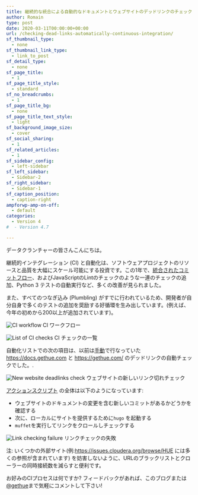 ```yaml
---
title: 継続的な統合による自動的なドキュメントとウェブサイトのデッドリンクのチェック
author: Romain
type: post
date: 2020-03-11T00:00:00+00:00
url: /checking-dead-links-automatically-continuous-integration/
sf_thumbnail_type:
  - none
sf_thumbnail_link_type:
  - link_to_post
sf_detail_type:
  - none
sf_page_title:
  - 1
sf_page_title_style:
  - standard
sf_no_breadcrumbs:
  - 1
sf_page_title_bg:
  - none
sf_page_title_text_style:
  - light
sf_background_image_size:
  - cover
sf_social_sharing:
  - 1
sf_related_articles:
  - 1
sf_sidebar_config:
  - left-sidebar
sf_left_sidebar:
  - Sidebar-2
sf_right_sidebar:
  - Sidebar-1
sf_caption_position:
  - caption-right
ampforwp-amp-on-off:
  - default
categories:
  - Version 4
#  - Version 4.7

---
```


データクランチャーの皆さんこんにちは。

継続的インテグレーション (CI) と自動化は、ソフトウェアプロジェクトのリソースと品質を大幅にスケール可能にする投資です。この1年で、[統合されたコミットフロー](https://gethue.com/improving-the-developer-productivity-with-some-continuous-integration/)、およびJavaScriptのLintのチェックのような一連のチェックの追加、Python 3 テストの自動実行など、多くの改善が見られました。

また、すべてのつなぎ込み (Plumbling) がすでに行われているため、開発者が自分自身で多くのテストの追加を奨励する好循環を生み出しています。(例えば、今年の初めから200以上が追加されています)。

![CI workflow](https://cdn.gethue.com/uploads/2020/03/ci-both-python.png)
CI ワークフロー

![List of CI checks](https://cdn.gethue.com/uploads/2020/03/ci-checks-lints-docs.png)
CI チェックの一覧

自動化リストでの次の項目は、以前は[手動](https://gethue.com/easily-checking-for-deadlinks-on-docs-gethue-com/)で行なっていた https://docs.gethue.com と https://gethue.com/ のデッドリンクの自動チェックでした。.


![New website deadlinks check](https://cdn.gethue.com/uploads/2020/03/ci-linting-docs.png)
ウェブサイトの新しいリンク切れチェック


[アクションスクリプト](https://github.com/cloudera/hue/blob/master/tools/ci/check_for_website_dead_links.sh) の全体は以下のようになっています:

* ウェブサイトのドキュメントの変更を含む新しいコミットがあるかどうかを確認する
* 次に、ローカルにサイトを提供するために`hugo` を起動する
* `muffet`を実行してリンクをクロールしチェックする

![Link checking failure](https://cdn.gethue.com/uploads/2020/03/ci-link-failure.png)
リンクチェックの失敗

注: いくつかの外部サイト(例:https://issues.cloudera.org/browse/HUE には多くの参照が含まれています) を妨害しないように、URLのブラックリストとクローラーの同時接続数を減らすと便利です。



お好みのCIプロセスは何ですか? フィードバックがあれば、このブログまたは[@gethue](https://twitter.com/gethue)まで気軽にコメントして下さい!
